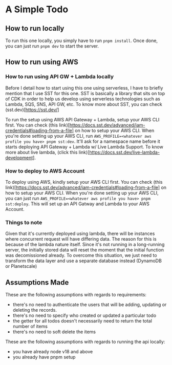 # A Simple Todo

## How to run locally

To run this one locally, you simply have to run `pnpm install`. Once done, you can just run `pnpm dev` to start the server.

## How to run using AWS

### How to run using API GW + Lambda locally

Before I detail how to start using this one using serverless, I have to briefly mention that I use SST for this one. SST is basically a library that sits on top of CDK in order to help us develop using serverless technologies such as Lambda, SQS, SNS, API GW, etc. To know more about SST, you can check (sst.dev)[https://sst.dev/]

To run the setup using AWS API Gateway + Lambda, setup your AWS CLI first. You can check (this link)[https://docs.sst.dev/advanced/iam-credentials#loading-from-a-file] on how to setup your AWS CLI. When you're done setting up your AWS CLI, run `AWS_PROFILE=<whatever aws profile you have> pnpm sst:dev`. It'll ask for a namespace name before it starts deploying API Gateway + Lambda w/ Live Lambda Support. To know more about live lambda, (click this link)[https://docs.sst.dev/live-lambda-development].

### How to deploy to AWS Account

To deploy using AWS, kindly setup your AWS CLI first. You can check (this link)[https://docs.sst.dev/advanced/iam-credentials#loading-from-a-file] on how to setup your AWS CLI. When you're done setting up your AWS CLI, you can just run `AWS_PROFILE=<whatever aws profile you have> pnpm sst:deploy`. This will set up an API Gatway and Lambda to your AWS Account.

### Things to note

Given that it's currently deployed using lambda, there will be instances where concurrent request will have differing data. The reason for this is because of the lambda nature itself. Since it's not running in a long-running server, the initially stored data will reset the moment that the initial function was decomissioned already. To overcome this situation, we just need to transform the data layer and use a separate database instead (DynamoDB or Planetscale)

## Assumptions Made

These are the following assumptions with regards to requirements:

- there's no need to authenticate the users that will be adding, updating or deleting the records.
- there's no need to specify who created or updated a particular todo
- the getter for all todos doesn't necessarily need to return the total number of items
- there's no need to soft delete the items

These are the following assumptions with regards to running the api locally:

- you have already node v18 and above
- you already have pnpm setup
